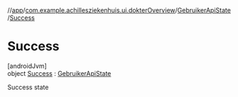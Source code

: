 //[app](../../../../index.md)/[com.example.achillesziekenhuis.ui.dokterOverview](../../index.md)/[GebruikerApiState](../index.md)/[Success](index.md)

# Success

[androidJvm]\
object [Success](index.md) : [GebruikerApiState](../index.md)

Success state
